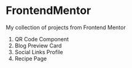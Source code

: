 # FrontendMentor
My collection of projects from Frontend Mentor

1. QR Code Component
2. Blog Preview Card
3. Social Links Profile
4. Recipe Page